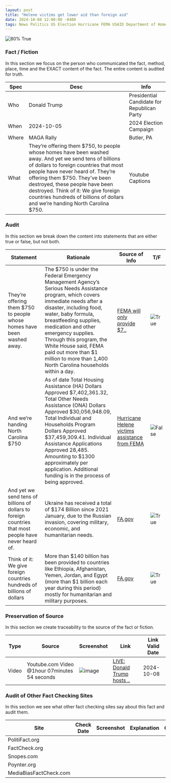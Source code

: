 ```yaml
---
layout: post
title: "Helene victims get lower aid than foreign aid"
date: 2024-10-08 12:00:00 -0400
tags: News Politics US Election Hurricane FEMA USAID Department of Homeland Security Foreign Aid Department of State Donald Trump
---
```


![80% True](/assets/images/80.jpg)

### Fact / Fiction

In this section we focus on the person who communicated the fact, method, place, time and the EXACT content of the fact. The entire content is audited for truth.

| Spec | Desc | Info | 
| ----------- | ----------- | ----------- |
| Who | Donald Trump | Presidential Candidate for Republican Party | 
| When | 2024-10-05 | 2024 Election Campaign | 
| Where | MAGA Rally | Butler, PA | 
| What | They’re offering them $750, to people whose homes have been washed away. And yet we send tens of billions of dollars to foreign countries that most people have never heard of. They’re offering them $750. They’ve been destroyed, these people have been destroyed. Think of it: We give foreign countries hundreds of billions of dollars and we’re handing North Carolina $750. | Youtube Captions | 

### Audit

In this section we break down the content into statements that are either true or false, but not both.

| Statement | Rationale | Source of Info | T/F | 
| ----------- | ----------- | ----------- | ----------- |
| They’re offering them $750 to people whose homes have been washed away. | The $750 is under the Federal Emergency Management Agency’s Serious Needs Assistance program, which covers immediate needs after a disaster, including food, water, baby formula, breastfeeding supplies, medication and other emergency supplies. Through this program, the White House said, FEMA paid out more than $1 million to more than 1,400 North Carolina households within a day. | [FEMA will only provide $7..](https://www.fema.gov/node/fema-will-only-provide-750-disaster-survivors-support-their-recovery) | ![True](/assets/images/true.png) | 
| And we’re handing North Carolina $750 | As of date Total Housing Assistance (HA) Dollars Approved $7,402,361.32, Total Other Needs Assistance (ONA) Dollars Approved $30,056,948.09, Total Individual and Households Program Dollars Approved $37,459,309.41. Individual Assistance Applications Approved 28,485. Amounting to $1300 approximately per application. Additional funding is in the process of being approved. | [Hurricane Helene victims assistance from FEMA](https://www.fema.gov/disaster/4827) | ![False](/assets/images/false.png) | 
| And yet we send tens of billions of dollars to foreign countries that most people have never heard of. | Ukraine has received a total of $174 Billion since 2021 January, due to the Russian invasion, covering military, economic, and humanitarian needs. | [FA.gov](https://foreignassistance.gov/cd/ukraine/) | ![True](/assets/images/true.png) | 
| Think of it: We give foreign countries hundreds of billions of dollars  | More than $140 billion has been provided to countries like Ethiopia, Afghanistan, Yemen, Jordan, and Egypt (more than $1 billion each year during this period) mostly for humanitarian and military purposes. | [FA.gov](https://foreignassistance.gov) | ![True](/assets/images/true.png) | 

### Preservation of Source

In this section we create traceability to the source of the fact or fiction.

| Type | Source | Screenshot | Link | Link Valid Date | 
| ----------- | ----------- | ----------- | ----------- | ----------- |
| Video | Youtube.com Video @1hour 07minutes 54 seconds | ![image](/posts/images/2024-10-08-Helene-victims-get-lower-aid-than-foreign-aid-image.jpg) | [LIVE: Donald Trump hosts ..](https://www.youtube.com/live/QOENNClIqbQ?si=wq61LLO_dzsWm_9J&t=4074) | 2024-10-08 | 

### Audit of Other Fact Checking Sites

In this section we see what other fact checking sites say about this fact and audit them.

| Site | Check Date | Screenshot | Explanation | Grade | 
| ----------- | ----------- | ----------- | ----------- | ----------- |
| PolitiFact.org |  |  |  |  | 
| FactCheck.org |  |  |  |  | 
| Snopes.com |  |  |  |  | 
| Poynter.org |  |  |  |  | 
| MediaBiasFactCheck.com |  |  |  |  | 

